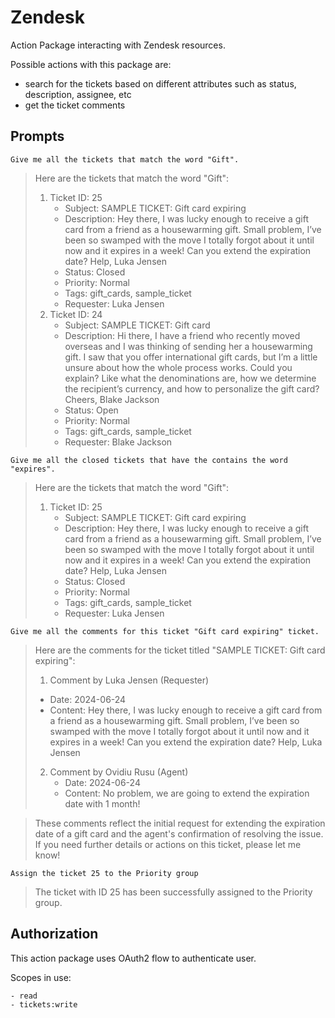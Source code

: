 # Zendesk

Action Package interacting with Zendesk resources.

Possible actions with this package are:

- search for the tickets based on different attributes such as status, description, assignee, etc
- get the ticket comments

## Prompts

```
Give me all the tickets that match the word "Gift".
```

> Here are the tickets that match the word "Gift":
>
> 1. Ticket ID: 25
>    * Subject: SAMPLE TICKET: Gift card expiring
>    * Description: Hey there, I was lucky enough to receive a gift card from a friend as a housewarming gift. Small problem, I’ve been so swamped with the move I totally forgot about it until now and it expires in a week! Can you extend the expiration date? Help, Luka Jensen
>    * Status: Closed
>    * Priority: Normal
>    * Tags: gift_cards, sample_ticket
>    * Requester: Luka Jensen
> 2. Ticket ID: 24
>    * Subject: SAMPLE TICKET: Gift card
>    * Description: Hi there, I have a friend who recently moved overseas and I was thinking of sending her a housewarming gift. I saw that you offer international gift cards, but I’m a little unsure about how the whole process works. Could you explain? Like what the denominations are, how we determine the recipient’s currency, and how to personalize the gift card? Cheers, Blake Jackson
>    * Status: Open
>    * Priority: Normal
>    * Tags: gift_cards, sample_ticket
>    * Requester: Blake Jackson

```
Give me all the closed tickets that have the contains the word "expires".
```

> Here are the tickets that match the word "Gift":
>
> 1. Ticket ID: 25
>    * Subject: SAMPLE TICKET: Gift card expiring
>    * Description: Hey there, I was lucky enough to receive a gift card from a friend as a housewarming gift. Small problem, I’ve been so swamped with the move I totally forgot about it until now and it expires in a week! Can you extend the expiration date? Help, Luka Jensen
>    * Status: Closed
>    * Priority: Normal
>    * Tags: gift_cards, sample_ticket
>    * Requester: Luka Jensen

```
Give me all the comments for this ticket "Gift card expiring" ticket.
```

> Here are the comments for the ticket titled "SAMPLE TICKET: Gift card expiring":
> 
> 1. Comment by Luka Jensen (Requester)
>   * Date: 2024-06-24
>   * Content: Hey there, I was lucky enough to receive a gift card from a friend as a housewarming gift. Small problem, I’ve been so swamped with the move I totally forgot about it until now and it expires in a week! Can you extend the expiration date? Help, Luka Jensen
> 2. Comment by Ovidiu Rusu (Agent)
>    * Date: 2024-06-24
>    * Content: No problem, we are going to extend the expiration date with 1 month!

> These comments reflect the initial request for extending the expiration date of a gift card and the agent's confirmation of resolving the issue. If you need further details or actions on this ticket, please let me know!

```
Assign the ticket 25 to the Priority group
```

> The ticket with ID 25 has been successfully assigned to the Priority group.



## Authorization

This action package uses OAuth2 flow to authenticate user.

Scopes in use:
    
    - read
    - tickets:write